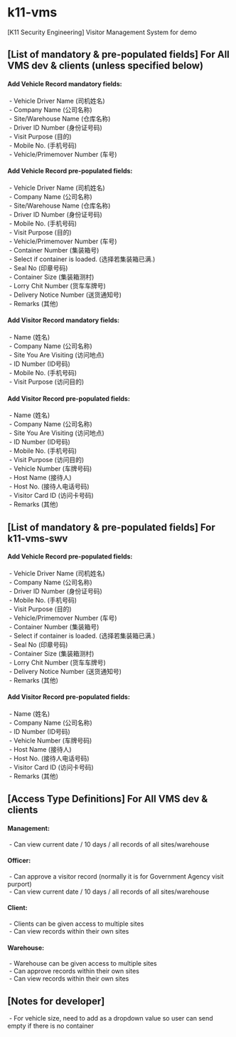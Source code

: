 # k11-vms
[K11 Security Engineering] Visitor Management System for demo 

## [List of mandatory & pre-populated fields] For All VMS dev & clients (unless specified below)
#### Add Vehicle Record mandatory fields: <br/>
&nbsp;- Vehicle Driver Name (司机姓名) <br/>
&nbsp;- Company Name (公司名称) <br/>
&nbsp;- Site/Warehouse Name (仓库名称) <br/>
&nbsp;- Driver ID Number (身份证号码) <br/>
&nbsp;- Visit Purpose (目的) <br/>
&nbsp;- Mobile No. (手机号码) <br/>
&nbsp;- Vehicle/Primemover Number (车号) <br/>

#### Add Vehicle Record pre-populated fields: <br/>
&nbsp;- Vehicle Driver Name (司机姓名) <br/>
&nbsp;- Company Name (公司名称) <br/>
&nbsp;- Site/Warehouse Name (仓库名称) <br/>
&nbsp;- Driver ID Number (身份证号码) <br/>
&nbsp;- Mobile No. (手机号码) <br/>
&nbsp;- Visit Purpose (目的) <br/>
&nbsp;- Vehicle/Primemover Number (车号) <br/>
&nbsp;- Container Number (集装箱号) <br/>
&nbsp;- Select if container is loaded. (选择若集装箱已满.) <br/>
&nbsp;- Seal No (印章号码) <br/>
&nbsp;- Container Size (集装箱测村) <br/>
&nbsp;- Lorry Chit Number (货车车牌号) <br/>
&nbsp;- Delivery Notice Number (送货通知号) <br/>
&nbsp;- Remarks (其他) <br/>

#### Add Visitor Record mandatory fields: <br/>
&nbsp;- Name (姓名) <br/>
&nbsp;- Company Name (公司名称) <br/>
&nbsp;- Site You Are Visiting (访问地点) <br/>
&nbsp;- ID Number (ID号码) <br/>
&nbsp;- Mobile No. (手机号码) <br/>
&nbsp;- Visit Purpose (访问目的) <br/>

#### Add Visitor Record pre-populated fields: <br/>
&nbsp;- Name (姓名) <br/>
&nbsp;- Company Name (公司名称) <br/>
&nbsp;- Site You Are Visiting (访问地点) <br/>
&nbsp;- ID Number (ID号码) <br/>
&nbsp;- Mobile No. (手机号码) <br/>
&nbsp;- Visit Purpose (访问目的) <br/>
&nbsp;- Vehicle Number (车牌号码) <br/>
&nbsp;- Host Name (接待人) <br/>
&nbsp;- Host No. (接待人电话号码) <br/>
&nbsp;- Visitor Card ID (访问卡号码) <br/>
&nbsp;- Remarks (其他) <br/>

## [List of mandatory & pre-populated fields] For k11-vms-swv
#### Add Vehicle Record pre-populated fields: <br/>
&nbsp;- Vehicle Driver Name (司机姓名) <br/>
&nbsp;- Company Name (公司名称) <br/>
&nbsp;- Driver ID Number (身份证号码) <br/>
&nbsp;- Mobile No. (手机号码) <br/>
&nbsp;- Visit Purpose (目的) <br/>
&nbsp;- Vehicle/Primemover Number (车号) <br/>
&nbsp;- Container Number (集装箱号) <br/>
&nbsp;- Select if container is loaded. (选择若集装箱已满.) <br/>
&nbsp;- Seal No (印章号码) <br/>
&nbsp;- Container Size (集装箱测村) <br/>
&nbsp;- Lorry Chit Number (货车车牌号) <br/>
&nbsp;- Delivery Notice Number (送货通知号) <br/>
&nbsp;- Remarks (其他) <br/>

#### Add Visitor Record pre-populated fields: <br/>
&nbsp;- Name (姓名) <br/>
&nbsp;- Company Name (公司名称) <br/>
&nbsp;- ID Number (ID号码) <br/>
&nbsp;- Vehicle Number (车牌号码) <br/>
&nbsp;- Host Name (接待人) <br/>
&nbsp;- Host No. (接待人电话号码) <br/>
&nbsp;- Visitor Card ID (访问卡号码) <br/>
&nbsp;- Remarks (其他) <br/>

## [Access Type Definitions] For All VMS dev & clients 
#### Management: <br/>
&nbsp;- Can view current date / 10 days / all records of all sites/warehouse <br/>

#### Officer: <br/>
&nbsp;- Can approve a visitor record (normally it is for Government Agency visit purport) <br/>
&nbsp;- Can view current date / 10 days / all records of all sites/warehouse <br/>

#### Client: <br/>
&nbsp;- Clients can be given access to multiple sites <br/>
&nbsp;- Can view records within their own sites <br/>

#### Warehouse: <br/>
&nbsp;- Warehouse can be given access to multiple sites <br/>
&nbsp;- Can approve records within their own sites <br/>
&nbsp;- Can view records within their own sites <br/>

## [Notes for developer]
&nbsp;- For vehicle size, need to add <empty> as a dropdown value so user can send empty if there is no container <br/>
















